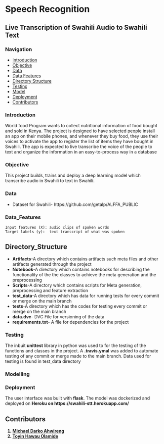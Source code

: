 #  Speech Recognition
## Live Transcription of Swahili Audio to Swahili Text

### Navigation
- [Introduction](#introduction)
- [Objective](#objective)
- [Data](#data)
- [Data Features](#data_features)
- [Directory Structure](#directory_structure)
- [Testing](#testing)
- [Model](#model)
- [Deployment](#deployment)
- [Contributors](#contributors)

### Introduction
<p>World food Program wants to collect nutritional information of food bought and sold in Kenya. The project is designed to have selected people install an app on their mobile phones, and whenever they buy food, they use their voices to activate the app to register the list of items they have bought in Swahili. The app is expected to live transcribe the voice of the people to text and organize the information in an easy-to-process way in a database</p>

### Objective
This project builds, trains and deploy a deep learning model which transcribe audio in Swahili to text in Swahili.

### Data

<ul>
<li>Dataset for Swahili-  https://github.com/getalp/ALFFA_PUBLIC</li>
</ul>

### Data_Features
    Input features (X): audio clips of spoken words
    Target labels (y):  text transcript of what was spoken

## Directory_Structure 

<ul>
    <li><b>Artifacts</b>-A directory which contains artifacts such meta files and other artifacts generated through the project</li>
    <li><b>Notebook</b>-A directory which contains notebooks for describing the functionality of the the classes to achieve the meta generation and the preprocessing</li>
    <li><b>Scripts</b>-A directory which contains scripts for Meta generation, preprocessing and feature extraction </li>
    <li><b>test_data</b>-A directory which has data for running tests for every commit or merge on the main branch</li>
    <li><b>tests</b>-A directory which has the codes for testing  every commit or merge on the main branch</li>
    <li><b>data.dvc</b>- DVC File for versioning of the data</li>
    <li><b>requirements.txt</b>- A file for dependencies for the project</li>
</ul>

### Testing
<p> The inbuit <b>unittest</b> library in python was used to for the testing of the functions and classes in the project. A <b>.travis.ymal</b> was added to automate testing of any commit or merge made to the main branch. Data used for testing is found in test_data directory</p>

### Modelling

### Deployment
<p>The user interface was built with <b>flask</b>. The model was dockerized and deployed on <b>Heroku on https://swahili-stt.herokuapp.com/</p>

## Contributors
1. [Michael Darko Ahwireng](https://github.com/mdahwireng)
2. [Toyin Hawau Olamide](https://github.com/theehawau)



